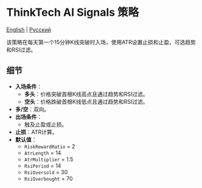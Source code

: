 # ThinkTech AI Signals 策略
[English](README.md) | [Русский](README_ru.md)

该策略在每天第一个15分钟K线突破时入场，使用ATR设置止损和止盈，可选趋势和RSI过滤。

## 细节

- **入场条件**：
  - **多头**：价格突破首根K线高点且通过趋势和RSI过滤。
  - **空头**：价格跌破首根K线低点且通过趋势和RSI过滤。
- **多/空**：双向。
- **出场条件**：
  - 触及止盈或止损。
- **止损**：ATR计算。
- **默认值**：
  - `RiskRewardRatio` = 2
  - `AtrLength` = 14
  - `AtrMultiplier` = 1.5
  - `RsiPeriod` = 14
  - `RsiOversold` = 30
  - `RsiOverbought` = 70
